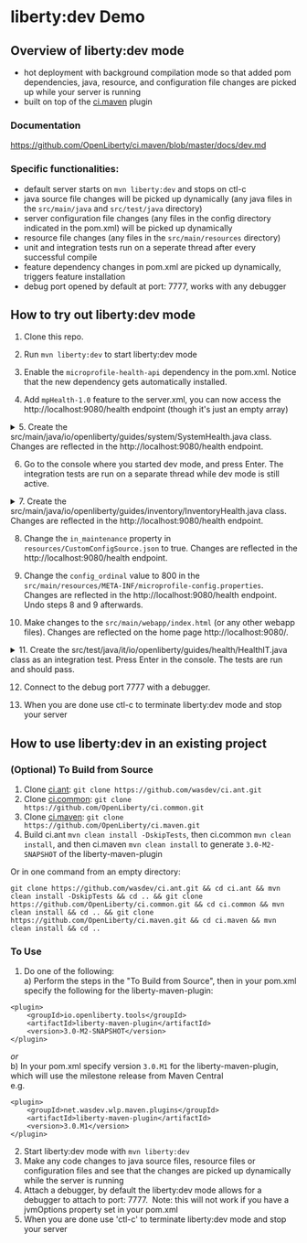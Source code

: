 # liberty:dev Demo

## Overview of liberty:dev mode
* hot deployment with background compilation mode so that added pom dependencies, java, resource, and configuration file changes are picked up while your server is running
* built on top of the [ci.maven](https://github.com/WASdev/ci.maven) plugin

### Documentation
https://github.com/OpenLiberty/ci.maven/blob/master/docs/dev.md

### Specific functionalities:
* default server starts on `mvn liberty:dev` and stops on ctl-c
* java source file changes will be picked up dynamically (any java files in the `src/main/java` and `src/test/java` directory)
* server configuration file changes (any files in the config directory indicated in the pom.xml) will be picked up dynamically 
* resource file changes (any files in the `src/main/resources` directory)
* unit and integration tests run on a seperate thread after every successful compile  
* feature dependency changes in pom.xml are picked up dynamically, triggers feature installation
* debug port opened by default at port: 7777, works with any debugger

## How to try out liberty:dev mode
1. Clone this repo.

2. Run `mvn liberty:dev` to start liberty:dev mode

3. Enable the `microprofile-health-api` dependency in the pom.xml.  Notice that the new dependency gets automatically installed.

4. Add `mpHealth-1.0` feature to the server.xml, you can now access the http://localhost:9080/health endpoint (though it's just an empty array)

<details>
    <summary>5. Create the src/main/java/io/openliberty/guides/system/SystemHealth.java class.  Changes are reflected in the http://localhost:9080/health endpoint.  </summary>

```
package io.openliberty.guides.system;

import javax.enterprise.context.ApplicationScoped;
import org.eclipse.microprofile.health.Health;
import org.eclipse.microprofile.health.HealthCheck;
import org.eclipse.microprofile.health.HealthCheckResponse;

@Health
@ApplicationScoped
public class SystemHealth implements HealthCheck {
  @Override
  public HealthCheckResponse call() {
    if (!System.getProperty("wlp.server.name").startsWith("defaultServer")) {
      return HealthCheckResponse.named(SystemResource.class.getSimpleName())
                                .withData("default server", "not available").down()
                                .build();
    }
    return HealthCheckResponse.named(SystemResource.class.getSimpleName())
                              .withData("default server", "available").up().build();
  }
}
```
</details>


6. Go to the console where you started dev mode, and press Enter.  The integration tests are run on a separate thread while dev mode is still active.

<details>
    <summary>7. Create the src/main/java/io/openliberty/guides/inventory/InventoryHealth.java class.  Changes are reflected in the http://localhost:9080/health endpoint. </summary>

```
package io.openliberty.guides.inventory;

import javax.enterprise.context.ApplicationScoped;
import javax.inject.Inject;
import javax.ws.rs.client.Client;
import javax.ws.rs.client.ClientBuilder;
import javax.ws.rs.core.MediaType;
import javax.ws.rs.core.Response;
import org.eclipse.microprofile.health.Health;
import org.eclipse.microprofile.health.HealthCheck;
import org.eclipse.microprofile.health.HealthCheckResponse;

@Health
@ApplicationScoped
public class InventoryHealth implements HealthCheck {
  @Inject
  InventoryConfig config;

  public boolean isHealthy() {
    if (config.isInMaintenance()) {
      return false;
    }
    try {
      String url = InventoryUtils.buildUrl("http", "localhost",
          Integer.parseInt(System.getProperty("default.http.port")),
          "/system/properties");
      Client client = ClientBuilder.newClient();
      Response response = client.target(url).request(MediaType.APPLICATION_JSON)
                                .get();
      if (response.getStatus() != 200) {
        return false;
      }
      return true;
    } catch (Exception e) {
      return false;
    }
  }

  @Override
  public HealthCheckResponse call() {
    if (!isHealthy()) {
      return HealthCheckResponse.named(InventoryResource.class.getSimpleName())
                                .withData("services", "not available").down()
                                .build();
    }
    return HealthCheckResponse.named(InventoryResource.class.getSimpleName())
                              .withData("services", "available").up().build();
  }

}
```
</details>

8. Change the `in_maintenance` property in `resources/CustomConfigSource.json` to true.  Changes are reflected in the http://localhost:9080/health endpoint.


9. Change the `config_ordinal` value to 800 in the `src/main/resources/META-INF/microprofile-config.properties`. Changes are reflected in the http://localhost:9080/health endpoint. Undo steps 8 and 9 afterwards.


10. Make changes to the `src/main/webapp/index.html` (or any other webapp files). Changes are reflected on the home page http://localhost:9080/.

<details>
    <summary>11. Create the src/test/java/it/io/openliberty/guides/health/HealthIT.java class as an integration test. Press Enter in the console. The tests are run and should pass. </summary>
    
```
package it.io.openliberty.guides.health;

import static org.junit.Assert.assertEquals;
import java.util.HashMap;
import javax.json.JsonArray;
import org.junit.After;
import org.junit.Test;

public class HealthIT {

    private JsonArray servicesStates;
    private static HashMap<String, String> dataWhenServicesUP;
    private static HashMap<String, String> dataWhenInventoryDown;

    static {
        dataWhenServicesUP = new HashMap<String, String>();
        dataWhenInventoryDown = new HashMap<String, String>();

        dataWhenServicesUP.put("SystemResource", "UP");
        dataWhenServicesUP.put("InventoryResource", "UP");

        dataWhenInventoryDown.put("SystemResource", "UP");
        dataWhenInventoryDown.put("InventoryResource", "DOWN");
    }

    @Test
    public void testIfServicesAreUp() {
        servicesStates = HealthTestUtil.connectToHealthEnpoint(200);
        checkStates(dataWhenServicesUP, servicesStates);
    }

    @Test
    public void testIfInventoryServiceIsDown() {
        servicesStates = HealthTestUtil.connectToHealthEnpoint(200);
        checkStates(dataWhenServicesUP, servicesStates);
        HealthTestUtil.changeInventoryProperty(HealthTestUtil.INV_MAINTENANCE_FALSE, 
                                               HealthTestUtil.INV_MAINTENANCE_TRUE);
        servicesStates = HealthTestUtil.connectToHealthEnpoint(503);
        checkStates(dataWhenInventoryDown, servicesStates);
    }

    private void checkStates(HashMap<String, String> testData, JsonArray servStates) {
        testData.forEach((service, expectedState) -> {
            assertEquals("The state of " + service + " service is not matching.", 
                         expectedState, 
                         HealthTestUtil.getActualState(service, servStates));
        });
    }

    @After
    public void teardown() {
        HealthTestUtil.cleanUp();
    }

}
```
</details>

12. Connect to the debug port 7777 with a debugger.

13. When you are done use ctl-c to terminate liberty:dev mode and stop your server

## How to use liberty:dev in an existing project

### (Optional) To Build from Source
1. Clone [ci.ant](https://github.com/wasdev/ci.ant): `git clone https://github.com/wasdev/ci.ant.git`
2. Clone [ci.common](https://github.com/OpenLiberty/ci.common): `git clone https://github.com/OpenLiberty/ci.common.git`
3. Clone [ci.maven](https://github.com/OpenLiberty/ci.maven): `git clone https://github.com/OpenLiberty/ci.maven.git`
4. Build ci.ant `mvn clean install -DskipTests`, then ci.common `mvn clean install`, and then ci.maven `mvn clean install` to generate `3.0-M2-SNAPSHOT` of the liberty-maven-plugin

Or in one command from an empty directory:
```
git clone https://github.com/wasdev/ci.ant.git && cd ci.ant && mvn clean install -DskipTests && cd .. && git clone https://github.com/OpenLiberty/ci.common.git && cd ci.common && mvn clean install && cd .. && git clone https://github.com/OpenLiberty/ci.maven.git && cd ci.maven && mvn clean install && cd ..
```

### To Use 
1. Do one of the following:  
   a) Perform the steps in the "To Build from Source", then in your pom.xml specify the following for the liberty-maven-plugin:
```
<plugin>
    <groupId>io.openliberty.tools</groupId>
    <artifactId>liberty-maven-plugin</artifactId>
    <version>3.0-M2-SNAPSHOT</version>
</plugin>
```
*or*  
   b) In your pom.xml specify version `3.0.M1` for the liberty-maven-plugin, which will use the milestone release from Maven Central  
e.g.  
```
<plugin>
    <groupId>net.wasdev.wlp.maven.plugins</groupId>
    <artifactId>liberty-maven-plugin</artifactId>
    <version>3.0.M1</version>
</plugin>
```
2. Start liberty:dev mode with `mvn liberty:dev`
3. Make any code changes to java source files, resource files or configuration files and see that the changes are picked up dynamically while the server is running
4. Attach a debugger, by default the liberty:dev mode allows for a debugger to attach to port: 7777.  Note: this will not work if you have a jvmOptions property set in your pom.xml 
5. When you are done use 'ctl-c' to terminate liberty:dev mode and stop your server

